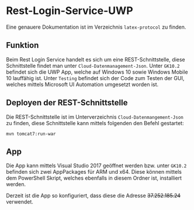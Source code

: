 # Rest-Login-Service-UWP

Eine genauere Dokumentation ist im Verzeichnis `latex-protocol` zu finden.

## Funktion

Beim Rest Login Service handelt es sich um eine REST-Schnittstelle, diese Schnittstelle findet man unter `Cloud-Datenmanagement-Json`. Unter `GK10.2` befindet sich die UWP App, welche auf Windows 10 sowie Windows Mobile 10 lauffähig ist. Unter `Testing` befindet sich der Code zum Testen der GUI, welches mittels Microsoft UI Automation umgesetzt worden ist.

## Deployen der REST-Schnittstelle

Die REST-Schnittstelle ist im Unterverzeichnis `Cloud-Datenmangement-Json` zu finden, diese Schnittstelle kann mittels folgenden den Befehl gestartet:

`mvn tomcat7:run-war`

## App

Die App kann mittels Visual Studio 2017 geöffnet werden bzw. unter `GK10.2` befinden sich zwei AppPackages für ARM und x64. Diese können mittels dem PowerShell Skript, welches ebenfalls in diesem Ordner ist, installiert werden.

Derzeit ist die App so konfiguriert, dass diese die Adresse ~~37.252.185.24~~ verwendet.
